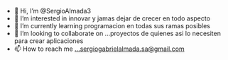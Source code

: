 - 👋 Hi, I’m @SergioAlmada3
- 👀 I’m interested in  innovar y jamas dejar de crecer en todo aspecto
- 🌱 I’m currently learning  programacion en todas  sus ramas posibles
- 💞️ I’m looking to collaborate on ...proyectos de quienes asi lo necesiten para crear aplicaciones
- 📫 How to reach me ...sergiogabrielalmada.sa@gmail.com

<!---
SergioAlmada3/SergioAlmada3 is a ✨ special ✨ repository because its `README.md` (this file) appears on your GitHub profile.
You can click the Preview link to take a look at your changes.
--->

